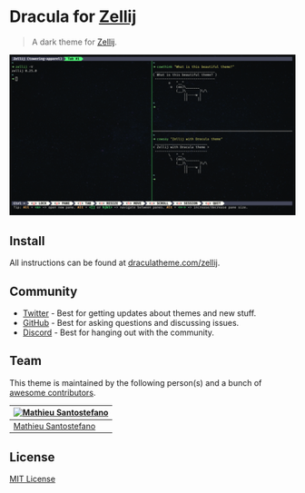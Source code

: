 # Dracula for [Zellij](https://zellij.dev)

> A dark theme for [Zellij](https://zellij.dev).

![Screenshot](./screenshot.png)

## Install

All instructions can be found at [draculatheme.com/zellij](https://draculatheme.com/zellij).

## Community

* [Twitter](https://twitter.com/draculatheme) - Best for getting updates about themes and new stuff.
* [GitHub](https://github.com/dracula/dracula-theme/discussions) - Best for asking questions and discussing issues.
* [Discord](https://draculatheme.com/discord-invite) - Best for hanging out with the community.

## Team

This theme is maintained by the following person(s) and a bunch of [awesome contributors](https://github.com/dracula/foobar/graphs/contributors).

[![Mathieu Santostefano](https://github.com/welcomattic.png?size=100)](https://github.com/welcomattic) |
--- |
[Mathieu Santostefano](https://github.com/welcomattic) |

## License

[MIT License](./LICENSE)
